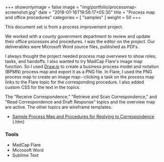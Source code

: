 +++
showonlyimage = false
image = "img/portfolio/processmap-screenshot.jpg"
date = "2018-01-16T19:56:17+05:30"
title = "Process map and office procedures"
categories = [
  "samples"
]
weight = 50
+++

This document set is from a process improvement project.
<!--more-->

We worked with a county government department to review and update their office processes and procedures. I was the editor on the project. Our deliverables were Microsoft Word source files, published as PDFs.

I always thought the project needed process map overviews to show roles, tasks, and handoffs. I also wanted to try MadCap Flare's image map function. So I used [Draw.io](https://www.draw.io) to create a business process model and notation (BPMN) process map and export it as a PNG file. In Flare, I used the PNG process map to create an image map--clicking a task on the process map links to the Flare topic for the corresponding procedure. I also added custom CSS for the text in the topics.

The "Receive Correspondence," "Retrieve and Scan Correspondence," and "Read Correspondence and Draft Response" topics and the overview map are active. The other topics are wireframe templates.

* [Sample Process Map and Procedures for Replying to Correspondence](/samples/corres-worksample-site/corres.htm) (.htm)

### Tools

* MadCap Flare
* Microsoft Word
* Sublime Text
